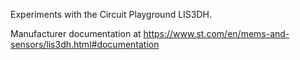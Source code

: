Experiments with the Circuit Playground LIS3DH.

Manufacturer documentation at
https://www.st.com/en/mems-and-sensors/lis3dh.html#documentation
